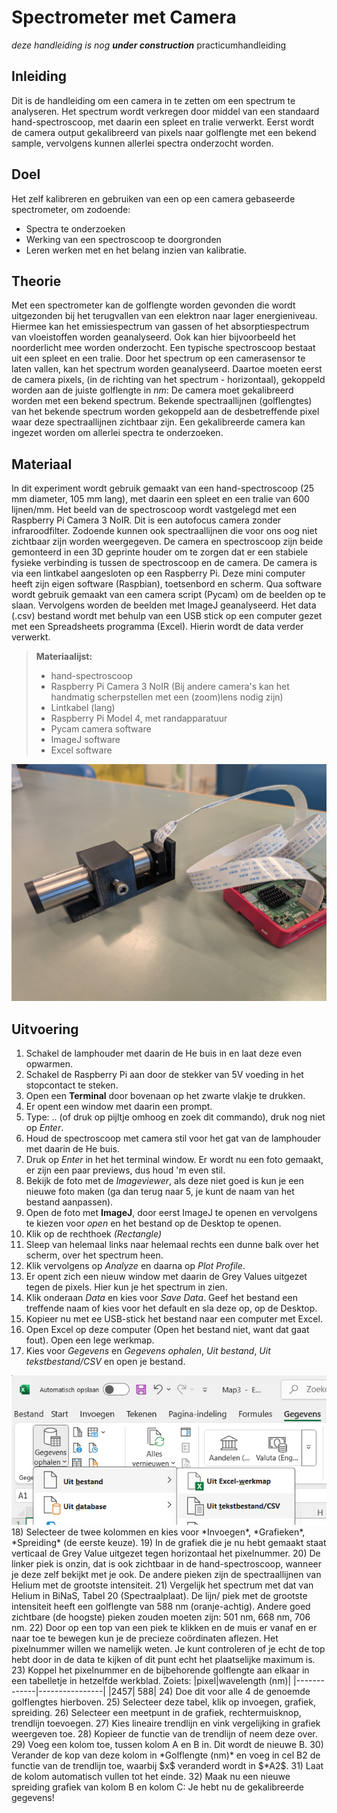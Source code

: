 # Spectrometer met Camera
_deze handleiding is nog **under construction**_
practicumhandleiding

## Inleiding
Dit is de handleiding om een camera in te zetten om een spectrum te analyseren. Het spectrum wordt verkregen door middel van een standaard hand-spectroscoop, met daarin een spleet en tralie verwerkt. Eerst wordt de camera output gekalibreerd van pixels naar golflengte met een bekend sample, vervolgens kunnen allerlei spectra onderzocht worden. 

## Doel
Het zelf kalibreren en gebruiken van een op een camera gebaseerde spectrometer, om zodoende:
* Spectra te onderzoeken
* Werking van een spectroscoop te doorgronden
* Leren werken met en het belang inzien van kalibratie.

## Theorie
Met een spectrometer kan de golflengte worden gevonden die wordt
uitgezonden bij het terugvallen van een elektron naar lager
energieniveau.
Hiermee kan het emissiespectrum van gassen of het absorptiespectrum van
vloeistoffen worden geanalyseerd. Ook kan hier bijvoorbeeld het
noorderlicht mee worden onderzocht.
Een typische spectroscoop bestaat uit een spleet en een tralie. 
Door het spectrum op een camerasensor te laten vallen, kan het spectrum worden geanalyseerd. 
Daartoe moeten eerst de camera pixels, (in de richting van het spectrum - horizontaal), gekoppeld worden aan de juiste golflengte in *nm*: De camera moet gekalibreerd worden met een bekend spectrum. Bekende spectraallijnen (golflengtes) van het bekende spectrum worden gekoppeld aan de desbetreffende pixel waar deze spectraallijnen zichtbaar zijn. Een gekalibreerde camera kan ingezet worden om allerlei spectra te onderzoeken.

## Materiaal
In dit experiment wordt gebruik gemaakt van een hand-spectroscoop (25 mm diameter, 105 mm lang), met daarin een spleet en een tralie van 600 lijnen/mm. Het beeld van de spectroscoop wordt vastgelegd met een Raspberry Pi Camera 3 NoIR. Dit is een autofocus camera zonder infraroodfilter. Zodoende kunnen ook spectraallijnen die voor ons oog niet zichtbaar zijn worden weergegeven. De camera en spectroscoop zijn beide gemonteerd in een 3D geprinte houder om te zorgen dat er een stabiele fysieke verbinding is tussen de spectroscoop en de camera. 
De camera is via een lintkabel aangesloten op een Raspberry Pi. Deze mini computer heeft zijn eigen software (Raspbian), toetsenbord en scherm. 
Qua software wordt gebruik gemaakt van een camera script (Pycam) om de beelden op te slaan. 
Vervolgens worden de beelden met ImageJ geanalyseerd. 
Het data (.csv) bestand wordt met behulp van een USB stick op een computer gezet met een Spreadsheets programma (Excel). Hierin wordt de data verder verwerkt. 
> **Materiaalijst:**
> * hand-spectroscoop
> * Raspberry Pi Camera 3 NoIR (Bij andere camera's kan het handmatig scherpstellen met een (zoom)lens nodig zijn) 
> * Lintkabel (lang)
> * Raspberry Pi Model 4, met randapparatuur
> * Pycam camera software
> * ImageJ software
> * Excel software

<img src="./media/spectro-pi/spectroscoop.jpeg"/> 

## Uitvoering
1) Schakel de lamphouder met daarin de He buis in en laat deze even opwarmen.
2) Schakel de Raspberry Pi aan door de stekker van 5V voeding in het stopcontact te steken.
3) Open een **Terminal** door bovenaan op het zwarte vlakje te drukken.
4) Er opent een window met daarin een prompt. 
5) Type: .. (of druk op pijltje omhoog en zoek dit commando), druk nog niet op *Enter*.
6) Houd de spectroscoop met camera stil voor het gat van de lamphouder met daarin de He buis. 
7) Druk op *Enter* in het het terminal window. Er wordt nu een foto gemaakt, er zijn een paar previews, dus houd 'm even stil.
8) Bekijk de foto met de *Imageviewer*, als deze niet goed is kun je een nieuwe foto maken (ga dan terug naar 5, je kunt de naam van het bestand aanpassen).
9) Open de foto met **ImageJ**, door eerst ImageJ te openen en vervolgens te kiezen voor *open* en het bestand op de Desktop te openen.
10) Klik op de rechthoek *(Rectangle)*
11) Sleep van helemaal links naar helemaal rechts een dunne balk over het scherm, over het spectrum heen. 
12) Klik vervolgens op *Analyze* en daarna op *Plot Profile*.
13) Er opent zich een nieuw window met daarin de Grey Values uitgezet tegen de pixels. Hier kun je het spectrum in zien.
14) Klik onderaan *Data* en kies voor *Save Data*. Geef het bestand een treffende naam of kies voor het default en sla deze op, op de Desktop. 
15) Kopieer nu met ee USB-stick het bestand naar een computer met Excel. 
16) Open Excel op deze computer (Open het bestand niet, want dat gaat fout). Open een lege werkmap.
17) Kies voor *Gegevens* en *Gegevens ophalen*, *Uit bestand*, *Uit tekstbestand/CSV* en open je bestand.
<img src="./media/spectro-pi/excel-keuze.png"/> 
18) Selecteer de twee kolommen en kies voor *Invoegen*, *Grafieken*, *Spreiding* (de eerste keuze).
19) In de grafiek die je nu hebt gemaakt staat verticaal de Grey Value uitgezet tegen horizontaal het pixelnummer.
20) De linker piek is onzin, dat is ook zichtbaar in de hand-spectroscoop, wanneer je deze zelf bekijkt met je ook. De andere pieken zijn de spectraallijnen van Helium met de grootste intensiteit.
21) Vergelijk het spectrum met dat van Helium in BiNaS, Tabel 20 (Spectraalplaat). De lijn/ piek met de grootste intensiteit heeft een golflengte van 588 nm (oranje-achtig). Andere goed zichtbare (de hoogste) pieken zouden moeten zijn: 501 nm, 668 nm, 706 nm.
22) Door op een top van een piek te klikken en de muis er vanaf en er naar toe te bewegen kun je de precieze coördinaten aflezen. Het pixelnummer willen we namelijk weten. Je kunt controleren of je echt de top hebt door in de data te kijken of dit punt echt het plaatselijke maximum is.
23) Koppel het pixelnummer en de bijbehorende golflengte aan elkaar in een tabelletje in hetzelfde werkblad. Zoiets:
|pixel|wavelength (nm)|
|-------------|----------------|
|2457|	588|
24) Doe dit voor alle 4 de genoemde golflengtes hierboven.
25) Selecteer deze tabel, klik op invoegen, grafiek, spreiding. 
26) Selecteer een meetpunt in de grafiek, rechtermuisknop, trendlijn toevoegen. 
27) Kies lineaire trendlijn en vink vergelijking in grafiek weergeven toe. 
28) Kopieer de functie van de trendlijn of neem deze over. 
29) Voeg een kolom toe, tussen kolom A en B in. Dit wordt de nieuwe B. 
30) Verander de kop van deze kolom in *Golflengte (nm)* en voeg in cel B2 de functie van de trendlijn toe, waarbij $x$ veranderd wordt in $*A2$. 
31) Laat de kolom automatisch vullen tot het einde.
32) Maak nu een nieuwe spreiding grafiek van kolom B en kolom C: Je hebt nu de gekalibreerde gegevens!


